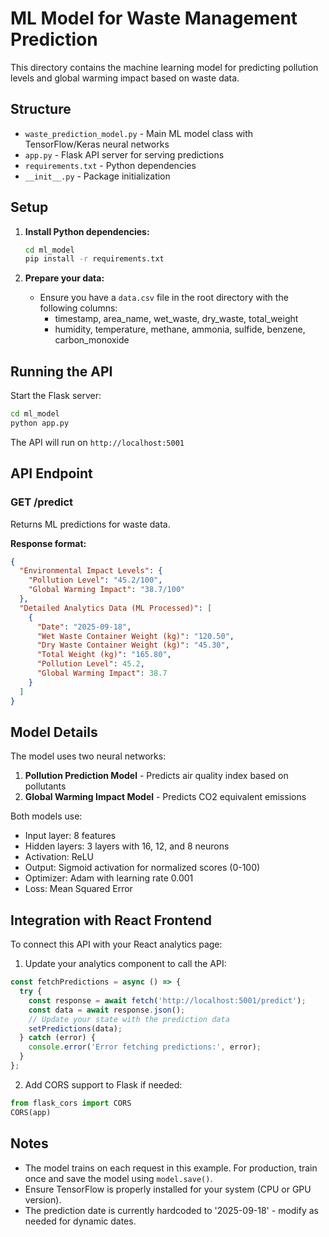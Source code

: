 # ML Model for Waste Management Prediction

This directory contains the machine learning model for predicting pollution levels and global warming impact based on waste data.

## Structure

- `waste_prediction_model.py` - Main ML model class with TensorFlow/Keras neural networks
- `app.py` - Flask API server for serving predictions
- `requirements.txt` - Python dependencies
- `__init__.py` - Package initialization

## Setup

1. **Install Python dependencies:**
   ```bash
   cd ml_model
   pip install -r requirements.txt
   ```

2. **Prepare your data:**
   - Ensure you have a `data.csv` file in the root directory with the following columns:
     - timestamp, area_name, wet_waste, dry_waste, total_weight
     - humidity, temperature, methane, ammonia, sulfide, benzene, carbon_monoxide

## Running the API

Start the Flask server:
```bash
cd ml_model
python app.py
```

The API will run on `http://localhost:5001`

## API Endpoint

### GET /predict

Returns ML predictions for waste data.

**Response format:**
```json
{
  "Environmental Impact Levels": {
    "Pollution Level": "45.2/100",
    "Global Warming Impact": "38.7/100"
  },
  "Detailed Analytics Data (ML Processed)": [
    {
      "Date": "2025-09-18",
      "Wet Waste Container Weight (kg)": "120.50",
      "Dry Waste Container Weight (kg)": "45.30",
      "Total Weight (kg)": "165.80",
      "Pollution Level": 45.2,
      "Global Warming Impact": 38.7
    }
  ]
}
```

## Model Details

The model uses two neural networks:
1. **Pollution Prediction Model** - Predicts air quality index based on pollutants
2. **Global Warming Impact Model** - Predicts CO2 equivalent emissions

Both models use:
- Input layer: 8 features
- Hidden layers: 3 layers with 16, 12, and 8 neurons
- Activation: ReLU
- Output: Sigmoid activation for normalized scores (0-100)
- Optimizer: Adam with learning rate 0.001
- Loss: Mean Squared Error

## Integration with React Frontend

To connect this API with your React analytics page:

1. Update your analytics component to call the API:
```typescript
const fetchPredictions = async () => {
  try {
    const response = await fetch('http://localhost:5001/predict');
    const data = await response.json();
    // Update your state with the prediction data
    setPredictions(data);
  } catch (error) {
    console.error('Error fetching predictions:', error);
  }
};
```

2. Add CORS support to Flask if needed:
```python
from flask_cors import CORS
CORS(app)
```

## Notes

- The model trains on each request in this example. For production, train once and save the model using `model.save()`.
- Ensure TensorFlow is properly installed for your system (CPU or GPU version).
- The prediction date is currently hardcoded to '2025-09-18' - modify as needed for dynamic dates.
